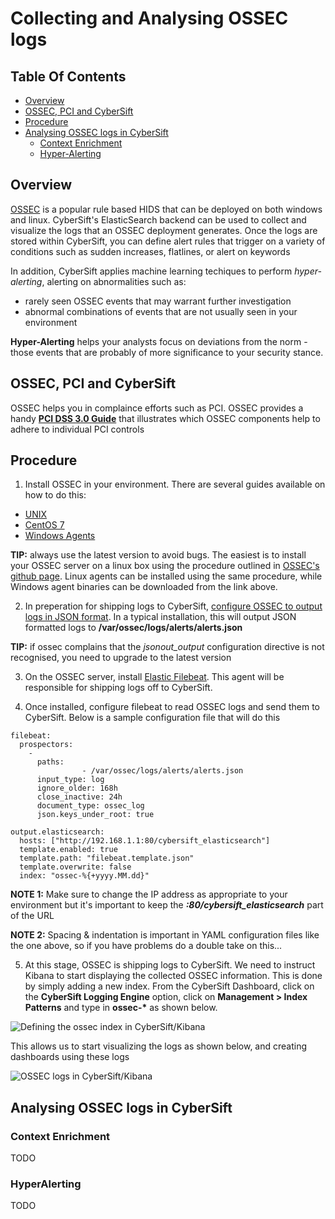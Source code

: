 # Collecting and Analysing OSSEC logs

## Table Of Contents
* [Overview](https://github.com/CyberSift/CyberSift_Documentation/blob/master/Collection%20Guides/ossec_collection.md#overview)
* [OSSEC, PCI and CyberSift](https://github.com/CyberSift/CyberSift_Documentation/blob/master/Collection%20Guides/ossec_collection.md#ossec-pci-and-cybersift)
* [Procedure](https://github.com/CyberSift/CyberSift_Documentation/blob/master/Collection%20Guides/ossec_collection.md#procedure)
* [Analysing OSSEC logs in CyberSift](https://github.com/CyberSift/CyberSift_Documentation/blob/master/Collection%20Guides/ossec_collection.md#analysing-ossec-logs-in-cybersift)
    * [Context Enrichment](https://github.com/CyberSift/CyberSift_Documentation/blob/master/Collection%20Guides/ossec_collection.md#context-enrichment)
    * [Hyper-Alerting](https://github.com/CyberSift/CyberSift_Documentation/blob/master/Collection%20Guides/ossec_collection.md#hyperalerting)

## Overview

[OSSEC](http://ossec.github.io/) is a popular rule based HIDS that can be deployed on both windows and linux. CyberSift's ElasticSearch backend can be used to collect and visualize the logs that an OSSEC deployment generates. Once the logs are stored within CyberSift, you can define alert rules that trigger on a variety of conditions such as sudden increases, flatlines, or alert on keywords

In addition, CyberSift applies machine learning techiques to perform *hyper-alerting*, alerting on abnormalities such as:
* rarely seen OSSEC events that may warrant further investigation
* abnormal combinations of events that are not usually seen in your environment

**Hyper-Alerting** helps your analysts focus on deviations from the norm - those events that are probably of more significance to your security stance.

## OSSEC, PCI and CyberSift

OSSEC helps you in complaince efforts such as PCI. OSSEC provides a handy **[PCI DSS 3.0 Guide](https://goo.gl/KHsZ5S)** that illustrates which OSSEC components help to adhere to individual PCI controls

## Procedure

1. Install OSSEC in your environment.
There are several guides available on how to do this:
  * [UNIX](https://github.com/ossec/ossec-hids)
  * [CentOS 7](https://www.vultr.com/docs/how-to-install-ossec-hids-on-a-centos-7-server)
  * [Windows Agents](http://ossec.github.io/downloads.html)
  
**TIP:** always use the latest version to avoid bugs. The easiest is to install your OSSEC server on a linux box using the procedure outlined in [OSSEC's github page](https://github.com/ossec/ossec-hids). Linux agents can be installed using the same procedure, while Windows agent binaries can be downloaded from the link above.

2. In preperation for shipping logs to CyberSift, [configure OSSEC to output logs in JSON format](http://ossec-docs.readthedocs.io/en/latest/manual/output/json-alert-log-output.html#enabling-json-output). In a typical installation, this will output JSON formatted logs to **/var/ossec/logs/alerts/alerts.json**

**TIP:** if ossec complains that the *jsonout_output* configuration directive is not recognised, you need to upgrade to the latest version

3. On the OSSEC server, install [Elastic Filebeat](https://www.elastic.co/products/beats/filebeat). This agent will be responsible for shipping logs off to CyberSift. 

4. Once installed, configure filebeat to read OSSEC logs and send them to CyberSift. Below is a sample configuration file that will do this

```
filebeat:
  prospectors:
    -
      paths:
                - /var/ossec/logs/alerts/alerts.json
      input_type: log
      ignore_older: 168h
      close_inactive: 24h
      document_type: ossec_log
      json.keys_under_root: true  

output.elasticsearch:
  hosts: ["http://192.168.1.1:80/cybersift_elasticsearch"]
  template.enabled: true
  template.path: "filebeat.template.json"
  template.overwrite: false
  index: "ossec-%{+yyyy.MM.dd}" 
```

**NOTE 1:** Make sure to change the IP address as appropriate to your environment but it's important to keep the ***:80/cybersift_elasticsearch*** part of the URL

**NOTE 2:** Spacing & indentation is important in YAML configuration files like the one above, so if you have problems do a double take on this...

5. At this stage, OSSEC is shipping logs to CyberSift. We need to instruct Kibana to start displaying the collected OSSEC information. 
This is done by simply adding a new index. From the CyberSift Dashboard, click on the **CyberSift Logging Engine** option, click on **Management > Index Patterns** and type in **ossec-\*** as shown below.

![Defining the ossec index in CyberSift/Kibana](https://docs.google.com/drawings/d/1ieNOkhT6g6wFKp8A7HtsyaMnRg4z8_mEw7xEuw6DLEA/pub?w=596&h=544)

This allows us to start visualizing the logs as shown below, and creating dashboards using these logs

![OSSEC logs in CyberSift/Kibana](https://docs.google.com/drawings/d/13kHPKOayCxIrWfqcOYIHpUKXtleAnlntlc1xuQS6GFw/pub?w=941&h=329)


## Analysing OSSEC logs in CyberSift

### Context Enrichment

TODO

### HyperAlerting

TODO
